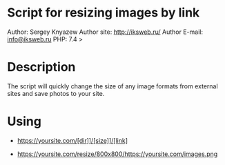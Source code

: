 # Script for resizing images by link
Author: Sergey Knyazew
Author site: http://iksweb.ru/
Author E-mail: info@iksweb.ru
PHP: 7.4 >

# Description
The script will quickly change the size of any image formats from external sites and save photos to your site.

# Using

* https://yoursite.com/[dir]]/[size]]/[link]

* https://yoursite.com/resize/800x800/https://yoursite.com/images.png

